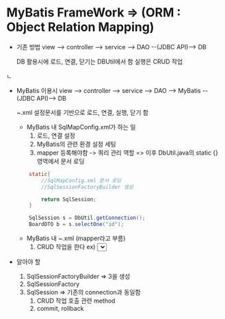 # MyBatis FrameWork =>  (ORM : Object Relation Mapping)

* 기존 방법 
    view --> controller --> service --> DAO --(JDBC API)--> DB

    DB 활용시에 로드, 연결, 닫기는 DBUtil에서 함
                실행은 CRUD 작업


ㄴ
* MyBatis 이용시
    view --> controller --> service --> DAO --> MyBatis --(JDBC API)--> DB

    ~.xml 설정문서를 기반으로 로드, 연결, 실행, 닫기 함

    - MyBatis 내 SqlMapConfig.xml가 하는 일 
        1. 로드, 연결 설정 
        2. MyBatis의 관련 환경 설정 세팅
        3. mapper 등록해야함 -> 쿼리 관리 역할 
    => 이후 DbUtil.java의 static {} 영역에서 문서 로딩

    ```java DbUtil
        static{
            //SqlMapConfig.xml 문서 로딩 
            //SqlSessionFactoryBuilder 생성 

            return SqlSession;
        }
    ```
    ``` java DAO
        SqlSession s = DbUtil.getConnection();
        BoardDTO b = s.selectOne("id");
    ```

    - MyBatis 내 ~.xml (mapper라고 부름)
        1. CRUD 작업을 한다 
        ex) <select id="a"> => java에서 id 참조(여기서는 a)하여 사용함


* 알아야 할 
  1. SqlSessionFactoryBuilder => 3을 생성
  2. SqlSessionFactory
  3. SqlSession => 기존의 connection과 동일함
     1. CRUD 작업 호출 관련 method
     2. commit, rollback
